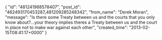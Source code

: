  {
   "id": "481241968578407",
   "post_id": "462493170453287_481209285248342",
   "from_name": "Derek Moran",
   "message": "Is there some Treaty between us and the courts that you only know about?...your theory implies theres a Treaty between us and the court in place not to make war against each other",
   "created_time": "2013-02-15T08:41:17+0000"
 }
